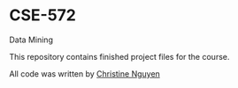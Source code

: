 # CSE-572
Data Mining

This repository contains finished project files for the course.

All code was written by [Christine Nguyen](https://github.com/chrstngyn)


